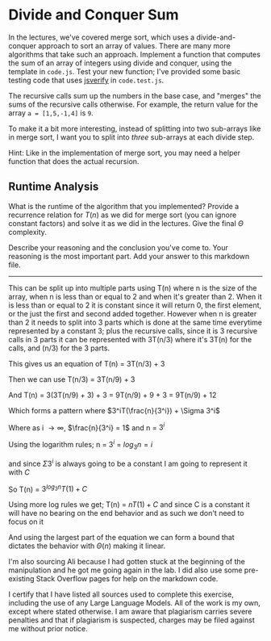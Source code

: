 # Divide and Conquer Sum

In the lectures, we've covered merge sort, which uses a divide-and-conquer
approach to sort an array of values. There are many more algorithms that take
such an approach. Implement a function that computes the sum of an array of
integers using divide and conquer, using the template in `code.js`. Test your
new function; I've provided some basic testing code that uses
[jsverify](https://jsverify.github.io/) in `code.test.js`.

The recursive calls sum up the numbers in the base case, and "merges" the sums
of the recursive calls otherwise. For example, the return value for the array `a
= [1,5,-1,4]` is `9`.

To make it a bit more interesting, instead of splitting into two sub-arrays like
in merge sort, I want you to split into *three* sub-arrays at each divide step.

Hint: Like in the implementation of merge sort, you may need a helper function
that does the actual recursion.

## Runtime Analysis

What is the runtime of the algorithm that you implemented? Provide a recurrence
relation for $T(n)$ as we did for merge sort (you can ignore constant factors)
and solve it as we did in the lectures. Give the final $\Theta$ complexity.

Describe your reasoning and the conclusion you've come to. Your reasoning is the
most important part. Add your answer to this markdown file.

-----------------------------

This can be split up into multiple parts using T(n) where n is the size of the array, when n is less than or equal to 2 and when it's greater than 2.
When it is less than or equal to 2 it is constant since it will return 0, the first element, or the just the first and second added together.
However when n is greater than 2 it needs to split into 3 parts which is done at the same time everytime represented by a constant 3; plus the recursive calls, since it is 3 recursive calls in 3 parts it can be represented with 3T(n/3) where it's 3T(n) for the calls, and (n/3) for the 3 parts.

This gives us an equation of T(n) = 3T(n/3) + 3

Then we can use T(n/3) = 3T(n/9) + 3

And T(n) = 3(3T(n/9) + 3) + 3 = 9T(n/9) + 9 + 3 = 9T(n/9) + 12

Which forms a pattern where $3^iT(\frac{n}{3^i}) + \Sigma 3^i$

Where as i $\rightarrow \infty$, $\frac{n}{3^i} = 1$ and n = $3^i$

Using the logarithm rules; n = $3^i$ = $log{_3}{n} = i$

and since $\Sigma 3^i$ is always going to be a constant I am going to represent it with $C$

So T(n) = $3^{log{_3}{n}}T(1) + C$

Using more log rules we get; T(n) = $nT(1) + C$ and since C is a constant it will have no bearing on the end behavior and as such we don't need to focus on it

And using the largest part of the equation we can form a bound that dictates the behavior with $\Theta(n)$ making it linear.

I'm also sourcing Ali because I had gotten stuck at the beginning of the manipulation and he got me going again in the lab.
I did also use some pre-existing Stack Overflow pages for help on the markdown code.


I certify that I have listed all sources used to complete this exercise, including the use of any Large Language Models. All of the work is my own, except where stated otherwise. I am aware that plagiarism carries severe penalties and that if plagiarism is suspected, charges may be filed against me without prior notice.








